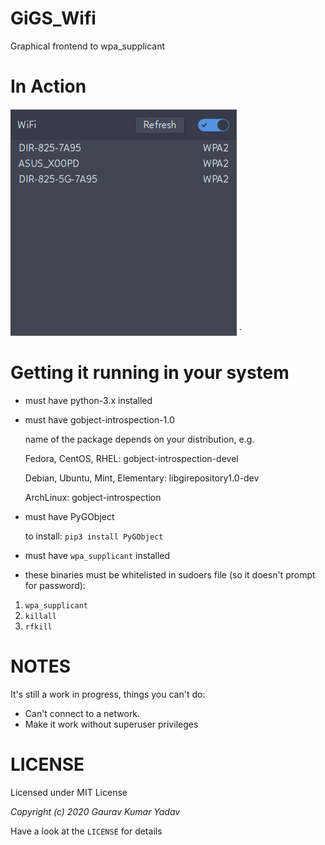 # GiGS_Wifi
Graphical frontend to wpa_supplicant

# In Action

![Alt text](in_action.png?raw=true "running under Artix Linux and dwm")
`

# Getting it running in your system
* must have python-3.x installed
* must have gobject-introspection-1.0

    name of the package depends on your distribution, e.g.

    Fedora, CentOS, RHEL: gobject-introspection-devel

    Debian, Ubuntu, Mint, Elementary: libgirepository1.0-dev

    ArchLinux: gobject-introspection

* must have PyGObject

    to install: `pip3 install PyGObject`

* must have `wpa_supplicant` installed

* these binaries must be whitelisted in sudoers file (so it doesn't prompt for password):
1. `wpa_supplicant`
3. `killall`
4. `rfkill`

# NOTES
It's still a work in progress, things you can't do:
* Can't connect to a network.
* Make it work without superuser privileges

# LICENSE
Licensed under MIT License

*Copyright (c) 2020 Gaurav Kumar Yadav*

Have a look at the `LICENSE` for details

